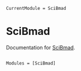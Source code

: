 ```@meta
CurrentModule = SciBmad
```

# SciBmad

Documentation for [SciBmad](https://github.com/bmad-sim/SciBmad.jl).

```@index
```

```@autodocs
Modules = [SciBmad]
```

